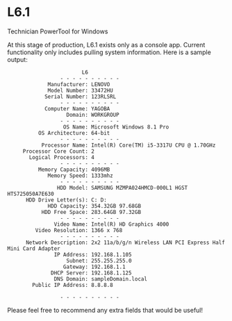 # L6.1
Technician PowerTool for Windows

At this stage of production, L6.1 exists only as a console app. 
Current functionality only includes pulling system information.
Here is a sample output:

                            L6
                     - - - - - - - - - -
                 Manufacturer: LENOVO
                 Model Number: 33472HU
                Serial Number: 123RLSRL
                     - - - - - - - - - -
                Computer Name: YAGOBA
                       Domain: WORKGROUP
                     - - - - - - - - - -
                      OS Name: Microsoft Windows 8.1 Pro
              OS Architecture: 64-bit
                     - - - - - - - - - -
               Processor Name: Intel(R) Core(TM) i5-3317U CPU @ 1.70GHz
         Processor Core Count: 2
           Logical Processors: 4
                     - - - - - - - - - -
              Memory Capacity: 4096MB
                 Memory Speed: 1333mhz
                     - - - - - - - - - -
                    HDD Model: SAMSUNG MZMPA024HMCD-000L1 HGST HTS725050A7E630
          HDD Drive Letter(s): C: D:
                 HDD Capacity: 354.32GB 97.68GB
               HDD Free Space: 283.64GB 97.32GB
                     - - - - - - - - - -
                   Video Name: Intel(R) HD Graphics 4000
             Video Resolution: 1366 x 768
                     - - - - - - - - - -
          Network Description: 2x2 11a/b/g/n Wireless LAN PCI Express Half Mini Card Adapter
                   IP Address: 192.168.1.105
                       Subnet: 255.255.255.0
                      Gateway: 192.168.1.1
                  DHCP Server: 192.168.1.125
                   DNS Domain: sampleDomain.local
            Public IP Address: 8.8.8.8

                     - - - - - - - - - -


Please feel free to recommend any extra fields that would be useful!
